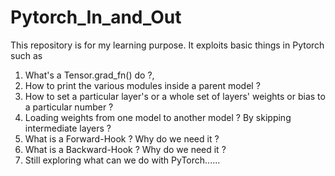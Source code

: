 # Pytorch_In_and_Out

This repository is for my learning purpose.
It exploits basic things in Pytorch such as 
1. What's a Tensor.grad_fn() do ?, 
2. How to print the various modules inside a parent model ?
3. How to set a particular layer's or a whole set of layers' weights or bias to a particular number ?
4. Loading weights from one model to another model ? By skipping intermediate layers ?
5. What is a Forward-Hook ? Why do we need it ?
6. What is a Backward-Hook ? Why do we need it ?
7. Still exploring what can we do with PyTorch......

 
